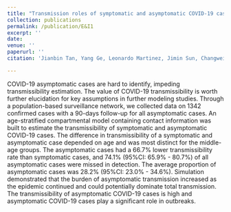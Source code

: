 ```yaml
---
title: "Transmission roles of symptomatic and asymptomatic COVID-19 cases: a modeling study"
collection: publications
permalink: /publication/E&I1
excerpt: ''
date: 
venue: ''
paperurl: ''
citation: 'Jianbin Tan, Yang Ge, Leonardo Martinez, Jimin Sun, Changwei Li, Adrianna Westbrook, Enfu Chen, Jinren Pan, Yang Li, Wei Cheng, Feng Ling, Zhiping Chen, Ye Shen, and Hui Huang,  Transmission roles of symptomatic and asymptomatic COVID-19 cases: a modeling study, Epidemiology and Infection, to appear'

---
```

COVID-19 asymptomatic cases are hard to identify, impeding transmissibility estimation. The value of COVID-19 transmissibility is worth further elucidation for key assumptions in further modeling studies. Through a population-based surveillance network, we collected data on 1342 confirmed cases with a 90-days follow-up for all asymptomatic cases. An age-stratified compartmental model containing contact information was built to estimate the transmissibility of symptomatic and asymptomatic COVID-19 cases. The difference in transmissibility of a symptomatic and asymptomatic case depended on age and was most distinct for the middle-age groups. The asymptomatic cases had a 66.7\% lower transmissibility rate than symptomatic cases, and 74.1\% (95\%CI: 65.9\% - 80.7\%) of all asymptomatic cases were missed in detection. The average proportion of asymptomatic cases was 28.2\% (95\%CI: 23.0\% - 34.6\%). Simulation demonstrated that the burden of asymptomatic transmission increased as the epidemic continued and could potentially dominate total transmission. The transmissibility of asymptomatic COVID-19 cases is high and asymptomatic COVID-19 cases play a significant role in outbreaks.  


